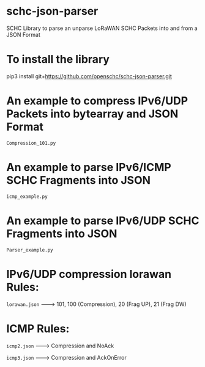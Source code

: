 # schc-json-parser
SCHC Library to parse an unparse LoRaWAN SCHC Packets into and from a JSON Format

# To install the library

pip3 install git+https://github.com/openschc/schc-json-parser.git


# An example to compress IPv6/UDP Packets into bytearray and JSON Format

```Compression_101.py```

# An example to parse IPv6/ICMP SCHC Fragments into JSON

```icmp_example.py```

# An example to parse IPv6/UDP SCHC Fragments into JSON

```Parser_example.py```

# IPv6/UDP compression lorawan Rules:

```lorawan.json``` ---> 101, 100 (Compression), 20 (Frag UP), 21 (Frag DW)

# ICMP Rules:

```icmp2.json``` ---> Compression and NoAck

```icmp3.json``` ---> Compression and AckOnError
